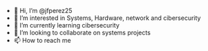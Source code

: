 - 👋 Hi, I’m @jfperez25
- 👀 I’m interested in Systems, Hardware, network and cibersecurity
- 🌱 I’m currently learning cibersecurity
- 💞️ I’m looking to collaborate on systems projects
- 📫 How to reach me 

<!---
jfperez25/jfperez25 is a ✨ special ✨ repository because its `README.md` (this file) appears on your GitHub profile.
You can click the Preview link to take a look at your changes.
--->

